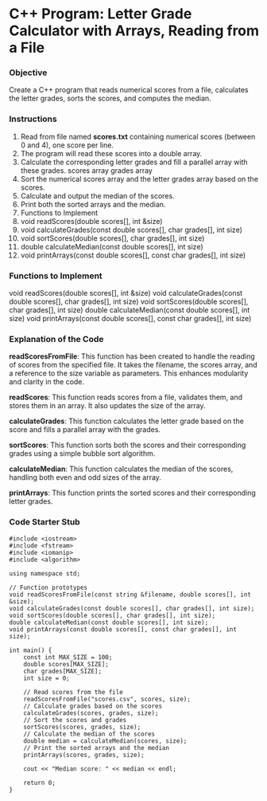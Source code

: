 # C++ Program: Letter Grade Calculator with Arrays, Reading from a File

### Objective

Create a C++ program that reads numerical scores from a file, calculates the letter grades, sorts the scores, and computes the median.

### Instructions

1. Read from file named **scores.txt** containing numerical scores (between 0 and 4), one score per line.
2. The program will read these scores into a double array.
3. Calculate the corresponding letter grades and fill a parallel array with these grades.
    scores array
    grades array
4. Sort the numerical scores array and the letter grades array based on the scores.
5. Calculate and output the median of the scores.
6. Print both the sorted arrays and the median.
7. Functions to Implement
8. void readScores(double scores[], int &size)
9. void calculateGrades(const double scores[], char grades[], int size)
10. void sortScores(double scores[], char grades[], int size)
11. double calculateMedian(const double scores[], int size)
12. void printArrays(const double scores[], const char grades[], int size)

### Functions to Implement

void readScores(double scores[], int &size)
void calculateGrades(const double scores[], char grades[], int size)
void sortScores(double scores[], char grades[], int size)
double calculateMedian(const double scores[], int size)
void printArrays(const double scores[], const char grades[], int size)

### Explanation of the Code
**readScoresFromFile**: This function has been created to handle the reading of scores from the specified file. 
It takes the filename, the scores array, and a reference to the size variable as parameters. This enhances modularity and clarity in the code.

**readScores**: This function reads scores from a file, validates them, and stores them in an array. It also updates the size of the array.

**calculateGrades**: This function calculates the letter grade based on the score and fills a parallel array with the grades.

**sortScores**: This function sorts both the scores and their corresponding grades using a simple bubble sort algorithm.

**calculateMedian**: This function calculates the median of the scores, handling both even and odd sizes of the array.

**printArrays**: This function prints the sorted scores and their corresponding letter grades.


### Code Starter Stub
```
#include <iostream>
#include <fstream>
#include <iomanip>
#include <algorithm>

using namespace std;

// Function prototypes
void readScoresFromFile(const string &filename, double scores[], int &size);
void calculateGrades(const double scores[], char grades[], int size);
void sortScores(double scores[], char grades[], int size);
double calculateMedian(const double scores[], int size);
void printArrays(const double scores[], const char grades[], int size);

int main() {
    const int MAX_SIZE = 100;
    double scores[MAX_SIZE];
    char grades[MAX_SIZE];
    int size = 0;

    // Read scores from the file
    readScoresFromFile("scores.csv", scores, size);
    // Calculate grades based on the scores
    calculateGrades(scores, grades, size);
    // Sort the scores and grades
    sortScores(scores, grades, size);
    // Calculate the median of the scores
    double median = calculateMedian(scores, size);
    // Print the sorted arrays and the median
    printArrays(scores, grades, size);
    
    cout << "Median score: " << median << endl;

    return 0;
}

```
